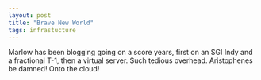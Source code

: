 ```yaml
---
layout: post
title: "Brave New World"
tags: infrastucture
---
```

Marlow has been blogging going on a score years, first on an SGI Indy and a fractional T-1, then a virtual server. Such tedious overhead. Aristophenes be damned! Onto the cloud!